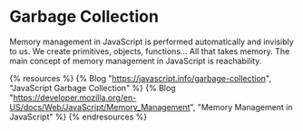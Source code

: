 # Garbage Collection

Memory management in JavaScript is performed automatically and invisibly to us. We create primitives, objects, functions… All that takes memory. The main concept of memory management in JavaScript is reachability.

{% resources %}
  {% Blog "https://javascript.info/garbage-collection", "JavaScript Garbage Collection" %}
  {% Blog "https://developer.mozilla.org/en-US/docs/Web/JavaScript/Memory_Management", "Memory Management in JavaScript" %}
{% endresources %}
